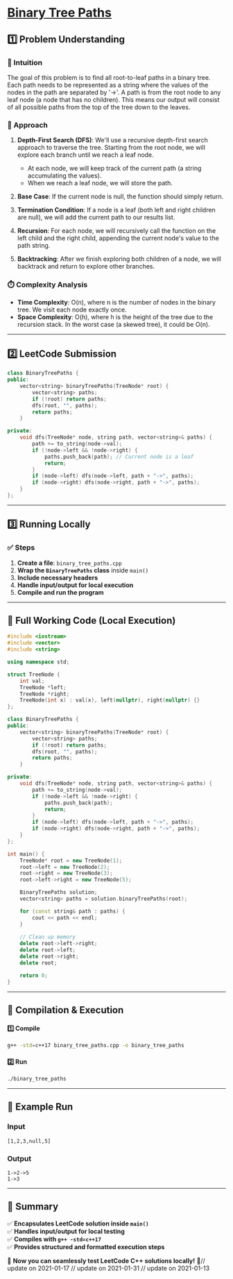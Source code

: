 # **[Binary Tree Paths](https://leetcode.com/problems/binary-tree-paths/description/)**  

## **1️⃣ Problem Understanding**  
### **📌 Intuition**  
The goal of this problem is to find all root-to-leaf paths in a binary tree. Each path needs to be represented as a string where the values of the nodes in the path are separated by '->'. A path is from the root node to any leaf node (a node that has no children). This means our output will consist of all possible paths from the top of the tree down to the leaves.

### **🚀 Approach**  
1. **Depth-First Search (DFS)**: We'll use a recursive depth-first search approach to traverse the tree. Starting from the root node, we will explore each branch until we reach a leaf node.
   - At each node, we will keep track of the current path (a string accumulating the values).
   - When we reach a leaf node, we will store the path.

2. **Base Case**: If the current node is null, the function should simply return.

3. **Termination Condition**: If a node is a leaf (both left and right children are null), we will add the current path to our results list.

4. **Recursion**: For each node, we will recursively call the function on the left child and the right child, appending the current node's value to the path string.

5. **Backtracking**: After we finish exploring both children of a node, we will backtrack and return to explore other branches.

### **⏱️ Complexity Analysis**  
- **Time Complexity**: O(n), where n is the number of nodes in the binary tree. We visit each node exactly once.
- **Space Complexity**: O(h), where h is the height of the tree due to the recursion stack. In the worst case (a skewed tree), it could be O(n).

---  

## **2️⃣ LeetCode Submission**  
```cpp
class BinaryTreePaths {
public:
    vector<string> binaryTreePaths(TreeNode* root) {
        vector<string> paths;
        if (!root) return paths;
        dfs(root, "", paths);
        return paths;
    }

private:
    void dfs(TreeNode* node, string path, vector<string>& paths) {
        path += to_string(node->val);
        if (!node->left && !node->right) {
            paths.push_back(path); // Current node is a leaf
            return;
        }
        if (node->left) dfs(node->left, path + "->", paths);
        if (node->right) dfs(node->right, path + "->", paths);
    }
};  
```  

---  

## **3️⃣ Running Locally**  
### **✅ Steps**  
1. **Create a file**: `binary_tree_paths.cpp`  
2. **Wrap the `BinaryTreePaths` class** inside `main()`  
3. **Include necessary headers**  
4. **Handle input/output for local execution**  
5. **Compile and run the program**  

---  

## **📝 Full Working Code (Local Execution)**  
```cpp
#include <iostream>
#include <vector>
#include <string>

using namespace std;

struct TreeNode {
    int val;
    TreeNode *left;
    TreeNode *right;
    TreeNode(int x) : val(x), left(nullptr), right(nullptr) {}
};

class BinaryTreePaths {
public:
    vector<string> binaryTreePaths(TreeNode* root) {
        vector<string> paths;
        if (!root) return paths;
        dfs(root, "", paths);
        return paths;
    }

private:
    void dfs(TreeNode* node, string path, vector<string>& paths) {
        path += to_string(node->val);
        if (!node->left && !node->right) {
            paths.push_back(path);
            return;
        }
        if (node->left) dfs(node->left, path + "->", paths);
        if (node->right) dfs(node->right, path + "->", paths);
    }
};

int main() {
    TreeNode* root = new TreeNode(1);
    root->left = new TreeNode(2);
    root->right = new TreeNode(3);
    root->left->right = new TreeNode(5);

    BinaryTreePaths solution;
    vector<string> paths = solution.binaryTreePaths(root);

    for (const string& path : paths) {
        cout << path << endl;
    }
    
    // Clean up memory
    delete root->left->right;
    delete root->left;
    delete root->right;
    delete root;

    return 0;
}
```  

---  

## **🔧 Compilation & Execution**  
#### **1️⃣ Compile**  
```bash
g++ -std=c++17 binary_tree_paths.cpp -o binary_tree_paths
```  

#### **2️⃣ Run**  
```bash
./binary_tree_paths
```  

---  

## **🎯 Example Run**  
### **Input**  
```
[1,2,3,null,5]
```  
### **Output**  
```
1->2->5
1->3
```  

---  

## **📌 Summary**  
✅ **Encapsulates LeetCode solution inside `main()`**  
✅ **Handles input/output for local testing**  
✅ **Compiles with `g++ -std=c++17`**  
✅ **Provides structured and formatted execution steps**  

🚀 **Now you can seamlessly test LeetCode C++ solutions locally!** 🚀// update on 2021-01-17
// update on 2021-01-31
// update on 2021-01-13
